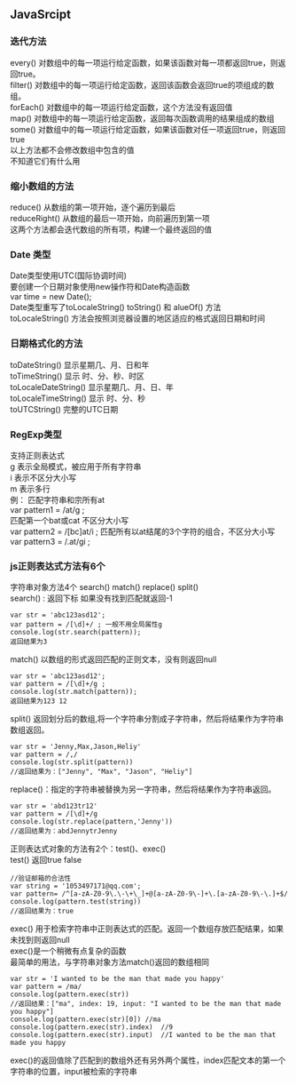 ## JavaSrcipt  

  ### 迭代方法  
  every() 对数组中的每一项运行给定函数，如果该函数对每一项都返回true，则返回true。  
  filter() 对数组中的每一项运行给定函数，返回该函数会返回true的项组成的数组。  
  forEach() 对数组中的每一项运行给定函数，这个方法没有返回值  
  map() 对数组中的每一项运行给定函数，返回每次函数调用的结果组成的数组  
  some() 对数组中的每一项运行给定函数，如果该函数对任一项返回true，则返回true   
  以上方法都不会修改数组中包含的值  
  不知道它们有什么用  

  ### 缩小数组的方法  
  reduce()  从数组的第一项开始，逐个遍历到最后  
  reduceRight() 从数组的最后一项开始，向前遍历到第一项  
  这两个方法都会迭代数组的所有项，构建一个最终返回的值  

### Date 类型  
Date类型使用UTC(国际协调时间)  
要创建一个日期对象使用new操作符和Date构造函数  
var time = new Date();  
Date类型重写了toLocaleString() toString() 和 alueOf() 方法  
toLocaleString() 方法会按照浏览器设置的地区适应的格式返回日期和时间  

### 日期格式化的方法  
toDateString()  显示星期几、月、日和年  
toTimeString() 显示 时、分、秒、时区  
toLocaleDateString() 显示星期几、月、日、年  
toLocaleTimeString() 显示 时、分、秒  
toUTCString() 完整的UTC日期  

### RegExp类型  
支持正则表达式  
g 表示全局模式，被应用于所有字符串  
i 表示不区分大小写   
m 表示多行   
例： 匹配字符串和宗所有at  
var pattern1 = /at/g ;  
匹配第一个bat或cat 不区分大小写  
var pattern2 = /\[bc\]at/i ;
匹配所有以at结尾的3个字符的组合，不区分大小写  
var pattern3 = /\.at/gi ;  

### js正则表达式方法有6个  
字符串对象方法4个 search() match() replace() split()  
search() : 返回下标 如果没有找到匹配就返回-1  
```
var str = 'abc123asd12';  
var pattern = /[\d]+/ ; 一般不用全局属性g  
console.log(str.search(pattern));
返回结果为3 
```
match() 以数组的形式返回匹配的正则文本，没有则返回null  
```
var str = 'abc123asd12';  
var pattern = /[\d]+/g ; 
console.log(str.match(pattern));
返回结果为123 12
```
split() 返回划分后的数组,将一个字符串分割成子字符串，然后将结果作为字符串数组返回。  
```
var str = 'Jenny,Max,Jason,Heliy'
var pattern = /,/
console.log(str.split(pattern))  
//返回结果为：["Jenny", "Max", "Jason", "Heliy"]
```
replace()：指定的字符串被替换为另一字符串，然后将结果作为字符串返回。  
```
var str = 'abd123tr12'
var pattern = /[\d]+/g
console.log(str.replace(pattern,'Jenny'))
//返回结果为：abdJennytrJenny
```
正则表达式对象的方法有2个：test()、exec()  
test() 返回true false  
```
//验证邮箱的合法性
var string = '1053497171@qq.com';
var pattern= /^[a-zA-Z0-9\.\-\+\_]+@[a-zA-Z0-9\-]+\.[a-zA-Z0-9\-\.]+$/
console.log(pattern.test(string))
//返回结果为：true
```
exec()  用于检索字符串中正则表达式的匹配。返回一个数组存放匹配结果，如果未找到则返回null  
exec()是一个稍微有点复杂的函数  
最简单的用法，与字符串对象方法match()返回的数组相同  
```
var str = 'I wanted to be the man that made you happy'
var pattern = /ma/
console.log(pattern.exec(str))
//返回结果：["ma", index: 19, input: "I wanted to be the man that made you happy"]
console.log(pattern.exec(str)[0]) //ma
console.log(pattern.exec(str).index)  //9
console.log(pattern.exec(str).input)  //I wanted to be the man that made you happy
```
exec()的返回值除了匹配到的数组外还有另外两个属性，index匹配文本的第一个字符串的位置，input被检索的字符串  



























